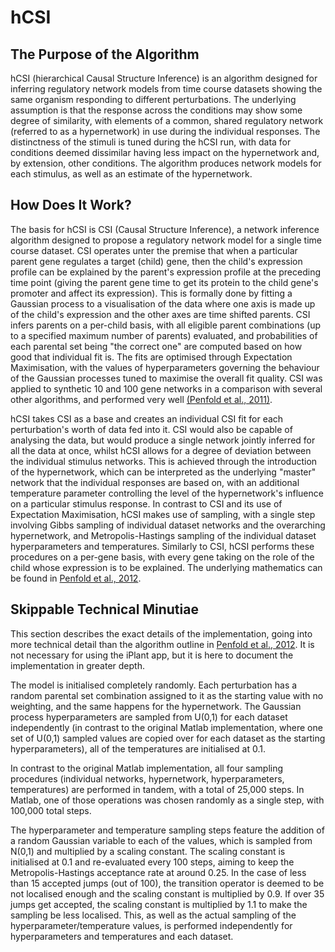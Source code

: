 # hCSI

## The Purpose of the Algorithm

hCSI (hierarchical Causal Structure Inference) is an algorithm designed for inferring regulatory network models from time course datasets showing the same organism responding to different perturbations. The underlying assumption is that the response across the conditions may show some degree of similarity, with elements of a common, shared regulatory network (referred to as a hypernetwork) in use during the individual responses. The distinctness of the stimuli is tuned during the hCSI run, with data for conditions deemed dissimilar having less impact on the hypernetwork and, by extension, other conditions. The algorithm produces network models for each stimulus, as well as an estimate of the hypernetwork.

## How Does It Work?

The basis for hCSI is CSI (Causal Structure Inference), a network inference algorithm designed to propose a regulatory network model for a single time course dataset. CSI operates unter the premise that when a particular parent gene regulates a target (child) gene, then the child's expression profile can be explained by the parent's expression profile at the preceding time point (giving the parent gene time to get its protein to the child gene's promoter and affect its expression). This is formally done by fitting a Gaussian process to a visualisation of the data where one axis is made up of the child's expression and the other axes are time shifted parents. CSI infers parents on a per-child basis, with all eligible parent combinations (up to a specified maximum number of parents) evaluated, and probabilities of each parental set being "the correct one" are computed based on how good that individual fit is. The fits are optimised through Expectation Maximisation, with the values of hyperparameters governing the behaviour of the Gaussian processes tuned to maximise the overall fit quality. CSI was applied to synthetic 10 and 100 gene networks in a comparison with several other algorithms, and performed very well [(Penfold et al., 2011)][penfold2011].

hCSI takes CSI as a base and creates an individual CSI fit for each perturbation's worth of data fed into it. CSI would also be capable of analysing the data, but would produce a single network jointly inferred for all the data at once, whilst hCSI allows for a degree of deviation between the individual stimulus networks. This is achieved through the introduction of the hypernetwork, which can be interpreted as the underlying "master" network that the individual responses are based on, with an additional temperature parameter controlling the level of the hypernetwork's influence on a particular stimulus response. In contrast to CSI and its use of Expectation Maximisation, hCSI makes use of sampling, with a single step involving Gibbs sampling of individual dataset networks and the overarching hypernetwork, and Metropolis-Hastings sampling of the individual dataset hyperparameters and temperatures. Similarly to CSI, hCSI performs these procedures on a per-gene basis, with every gene taking on the role of the child whose expression is to be explained. The underlying mathematics can be found in [Penfold et al., 2012][penfold2012].

## Skippable Technical Minutiae

This section describes the exact details of the implementation, going into more technical detail than the algorithm outline in [Penfold et al., 2012][penfold2012]. It is not necessary for using the iPlant app, but it is here to document the implementation in greater depth.

The model is initialised completely randomly. Each perturbation has a random parental set combination assigned to it as the starting value with no weighting, and the same happens for the hypernetwork. The Gaussian process hyperparameters are sampled from U(0,1) for each dataset independently (in contrast to the original Matlab implementation, where one set of U(0,1) sampled values are copied over for each dataset as the starting hyperparameters), all of the temperatures are initialised at 0.1.

In contrast to the original Matlab implementation, all four sampling procedures (individual networks, hypernetwork, hyperparameters, temperatures) are performed in tandem, with a total of 25,000 steps. In Matlab, one of those operations was chosen randomly as a single step, with 100,000 total steps.

The hyperparameter and temperature sampling steps feature the addition of a random Gaussian variable to each of the values, which is sampled from N(0,1) and multiplied by a scaling constant. The scaling constant is initialised at 0.1 and re-evaluated every 100 steps, aiming to keep the Metropolis-Hastings acceptance rate at around 0.25. In the case of less than 15 accepted jumps (out of 100), the transition operator is deemed to be not localised enough and the scaling constant is multiplied by 0.9. If over 35 jumps get accepted, the scaling constant is multiplied by 1.1 to make the sampling be less localised. This, as well as the actual sampling of the hyperparameter/temperature values, is performed independently for hyperparameters and temperatures and each dataset.

[penfold2011]: http://rsfs.royalsocietypublishing.org/content/1/6/857.short
[penfold2012]: http://bioinformatics.oxfordjournals.org/content/28/12/i233.short
